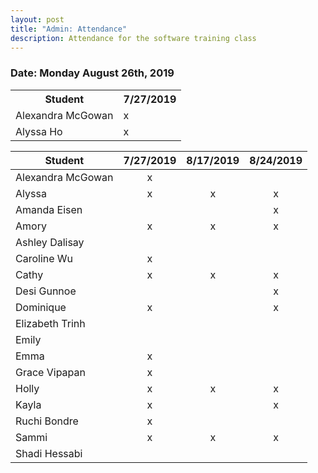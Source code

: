 ```yaml
---
layout: post
title: "Admin: Attendance"
description: Attendance for the software training class
---
```


### Date: Monday August 26th, 2019
<table>
  <tr>
    <th>Student</th>
    <th>7/27/2019</th>
  </tr>
  <tr>
    <td>Alexandra McGowan</td>
    <td>x</td>
  </tr>
  <tr>
    <td>Alyssa Ho</td>
    <td>x</td>
  </tr>
</table>

|Student          |7/27/2019|8/17/2019|8/24/2019|
|     ---         |  :---:  |  :---:  |  :---:  |
|Alexandra McGowan|    x    |         |         |
|Alyssa           |    x    |    x    |    x    |
|Amanda Eisen     |         |         |    x    |
|Amory            |    x    |    x    |    x    |
|Ashley Dalisay   |         |         |         |
|Caroline Wu      |    x    |         |         |
|Cathy            |    x    |    x    |    x    |
|Desi Gunnoe      |         |         |    x    |
|Dominique        |    x    |         |    x    |
|Elizabeth Trinh  |         |         |         |
|Emily            |         |         |         |
|Emma             |    x    |         |         |
|Grace Vipapan    |    x    |         |         |
|Holly            |    x    |    x    |    x    |
|Kayla            |    x    |         |    x    |
|Ruchi Bondre     |    x    |         |         |
|Sammi            |    x    |    x    |    x    |
|Shadi Hessabi    |         |         |         |
